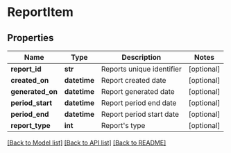 # ReportItem

## Properties
Name | Type | Description | Notes
------------ | ------------- | ------------- | -------------
**report_id** | **str** | Reports unique identifier | [optional] 
**created_on** | **datetime** | Report created date | [optional] 
**generated_on** | **datetime** | Report generated date | [optional] 
**period_start** | **datetime** | Report period end date | [optional] 
**period_end** | **datetime** | Report period start date | [optional] 
**report_type** | **int** | Report&#39;s type | [optional] 

[[Back to Model list]](../README.md#documentation-for-models) [[Back to API list]](../README.md#documentation-for-api-endpoints) [[Back to README]](../README.md)


